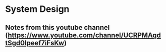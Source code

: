 # System Design

Notes from this youtube channel (https://www.youtube.com/channel/UCRPMAqdtSgd0Ipeef7iFsKw)
- 